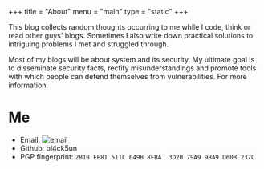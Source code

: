 +++
title = "About"
menu = "main"
type = "static"
+++


This blog collects random thoughts occurring to me while I code, think or read other guys' blogs. Sometimes I also write down practical solutions to intriguing problems I met and struggled through.

Most of my blogs will be about system and its security. My ultimate goal is to disseminate security facts, rectify misunderstandings and promote tools with which people can defend themselves from vulnerabilities. For more information.

# Me

- Email: ![email](../images/email.png)
- Github: bl4ck5un
- PGP fingerprint: `2B1B EE81 511C 049B 8FBA  3D20 79A9 9BA9 D60B 237C`
